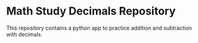 # Math Study Decimals Repository
This repository contains a python app to practice addition and subtraction with decimals.

